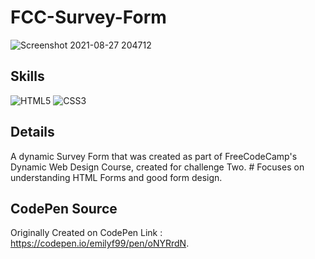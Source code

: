 # FCC-Survey-Form
![Screenshot 2021-08-27 204712](https://user-images.githubusercontent.com/72047699/131181075-09573194-fbd7-454c-b7c3-7372871b7838.png)

## Skills
![HTML5](https://img.shields.io/badge/html5-%23E34F26.svg?style=for-the-badge&logo=html5&logoColor=white)
![CSS3](https://img.shields.io/badge/css3-%231572B6.svg?style=for-the-badge&logo=css3&logoColor=white)

## Details
A dynamic Survey Form that was created as part of FreeCodeCamp's Dynamic Web Design Course, created for challenge Two. #
Focuses on understanding HTML Forms and good form design. 

## CodePen Source
Originally Created on CodePen Link : https://codepen.io/emilyf99/pen/oNYRrdN.


